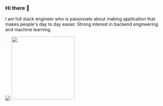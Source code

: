 ### Hi there 👋
I am full stack engineer who is passionate about making application that makes people's day to day easier. Strong interest in backend engineering and machine learning. 


  
  <img align="center" src="https://github-readme-stats.vercel.app/api?username=kaushaltheeG&count_private=true&include_all_commits=true&show_icons=true&theme=material-palenight&show_icons=true"/>   
  <img height="200px" src="https://github-readme-stats.vercel.app/api/top-langs/?username=kaushaltheeG&hide=html&hide_title=true&hide_border=true&layout=compact&langs_count=8&theme=nightowl" />
    
<!--
**kaushaltheeG/kaushaltheeG** is a ✨ _special_ ✨ repository because its `README.md` (this file) appears on your GitHub profile.

Here are some ideas to get you started:

- 🔭 I’m currently working on ...
- 🌱 I’m currently learning ...
- 👯 I’m looking to collaborate on ...
- 🤔 I’m looking for help with ...
- 💬 Ask me about ...
- 📫 How to reach me: ...
- 😄 Pronouns: ...
- ⚡ Fun fact: ...
-->
